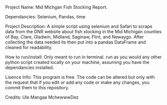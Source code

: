 Project Name: Mid Michgan Fish Stocking Report.


Dependancies: Selenium, Pandas, time


Project Description: A simple script using selenium and Safari to scrape data from the DNR website
about fish stocking in the Mid Michigan counties of Bay, Clare, Gladwin, Midland, Saginaw,
Flint, and Newaygo. After collecting the data needed its then put into a pandas DataFrame and cleaned for readability.


How to run/install: Only meant to run in terminal. run as you would any other python script created locally on your machine, assuming you have the dependancies installed.


Lisence Info: This program is free. The code can be altered but only with the request
that if you edit or add any code or make any changes, you commit them to this repository.

Credits: Ule Mangaa MchewwwDez
